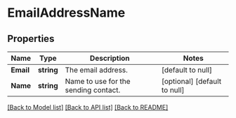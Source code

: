 # EmailAddressName

## Properties
Name | Type | Description | Notes
------------ | ------------- | ------------- | -------------
**Email** | **string** | The email address. | [default to null]
**Name** | **string** | Name to use for the sending contact. | [optional] [default to null]

[[Back to Model list]](../README.md#documentation-for-models) [[Back to API list]](../README.md#documentation-for-api-endpoints) [[Back to README]](../README.md)


